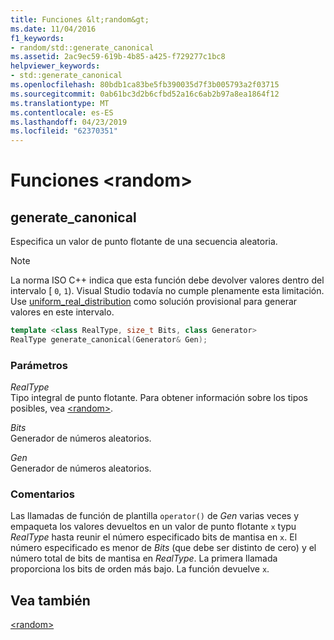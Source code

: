 ```yaml
---
title: Funciones &lt;random&gt;
ms.date: 11/04/2016
f1_keywords:
- random/std::generate_canonical
ms.assetid: 2ac9ec59-619b-4b85-a425-f729277c1bc8
helpviewer_keywords:
- std::generate_canonical
ms.openlocfilehash: 80bdb1ca83be5fb390035d7f3b005793a2f03715
ms.sourcegitcommit: 0ab61bc3d2b6cfbd52a16c6ab2b97a8ea1864f12
ms.translationtype: MT
ms.contentlocale: es-ES
ms.lasthandoff: 04/23/2019
ms.locfileid: "62370351"
---
```

# <a name="ltrandomgt-functions"></a>Funciones &lt;random&gt;

## <a name="generate_canonical"></a> generate_canonical

Especifica un valor de punto flotante de una secuencia aleatoria.

> [!NOTE]
> La norma ISO C++ indica que esta función debe devolver valores dentro del intervalo [ `0`, `1`). Visual Studio todavía no cumple plenamente esta limitación. Use [uniform_real_distribution](../standard-library/uniform-real-distribution-class.md) como solución provisional para generar valores en este intervalo.

```cpp
template <class RealType, size_t Bits, class Generator>
RealType generate_canonical(Generator& Gen);
```

### <a name="parameters"></a>Parámetros

*RealType*<br/>
Tipo integral de punto flotante. Para obtener información sobre los tipos posibles, vea [\<random>](../standard-library/random.md).

*Bits*<br/>
Generador de números aleatorios.

*Gen*<br/>
Generador de números aleatorios.

### <a name="remarks"></a>Comentarios

Las llamadas de función de plantilla `operator()` de *Gen* varias veces y empaqueta los valores devueltos en un valor de punto flotante `x` typu *RealType* hasta reunir el número especificado bits de mantisa en `x`. El número especificado es menor de *Bits* (que debe ser distinto de cero) y el número total de bits de mantisa en *RealType*. La primera llamada proporciona los bits de orden más bajo. La función devuelve `x`.

## <a name="see-also"></a>Vea también

[\<random>](../standard-library/random.md)<br/>
